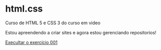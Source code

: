 # html.css
Curso de HTML 5 e CSS 3 do curso em video

Estou apreendendo a criar sites e agora estou gerenciando repositorios!

<a href="https://enzoeduardoalencar.github.io/html.css//exercícios/ex001/index.html">Execultar o exercício 001</a>